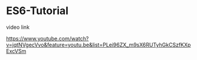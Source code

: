 # ES6-Tutorial

video link

https://www.youtube.com/watch?v=jqtNVgecVvo&feature=youtu.be&list=PLei96ZX_m9sX6RUTyhGkCSzfKXpExcVSm
